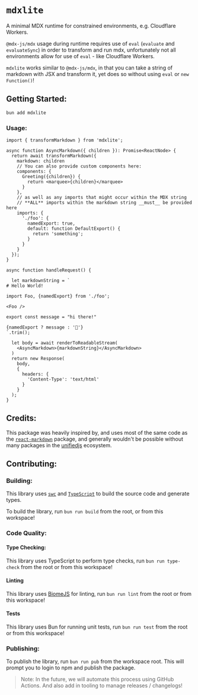 # `mdxlite`

A minimal MDX runtime for constrained environments, e.g. Cloudflare Workers.

`@mdx-js/mdx` usage during runtime requires use of `eval` (`evaluate` and `evaluateSync`) in order to transform and run mdx, unfortunately not all environments allow for use of `eval` - like Cloudflare Workers.

`mdxlite` works similar to `@mdx-js/mdx`, in that you can take a string of markdown with JSX and transform it, yet does so without using `eval` or `new Function()`!

## Getting Started:

```bash
bun add mdxlite
```

### Usage:

```tsx
import { transformMarkdown } from 'mdxlite';

async function AsyncMarkdown({ children }): Promise<ReactNode> {
  return await transformMarkdown({
    markdown: children
    // You can also provide custom components here:
    components: {
      Greeting({children}) {
        return <marquee>{children}</marquee>
      }
    },
    // as well as any imports that might occur within the MDX string
    // **ALL** imports within the markdown string __must__ be provided here
    imports: {
      './foo': {
        namedExport: true,
        default: function DefaultExport() {
          return 'something';
        }
      }
    }
  });
}

async function handleRequest() {

  let markdownString = `
# Hello World!

import Foo, {namedExport} from './foo';

<Foo />

export const message = "hi there!"

{namedExport ? message : '🥷'}
`.trim();

  let body = await renderToReadableStream(
    <AsyncMarkdown>{markdownString}</AsyncMarkdown>
  )
  return new Response(
    body,
    {
      headers: {
        'Content-Type': 'text/html'
      }
    }
  );
}
```

## Credits:

This package was heavily inspired by, and uses most of the same code as the [`react-markdown`](https://www.npmjs.com/package/react-markdown) package, and generally wouldn't be possible without many packages in the [unifiedjs](https://unifiedjs.com/) ecosystem.

## Contributing:

### Building:

This library uses [`swc`](https://swc.rs/) and [`TypeScript`](https://www.typescriptlang.org/docs/) to build the source code and generate types.

To build the library, run `bun run build` from the root, or from this workspace!

### Code Quality:

#### Type Checking:

This library uses TypeScript to perform type checks, run `bun run type-check` from the root or from this workspace!

#### Linting

This library uses [BiomeJS](https://biomejs.dev/) for linting, run `bun run lint` from the root or from this workspace!

#### Tests

This library uses Bun for running unit tests, run `bun run test` from the root or from this workspace!

### Publishing:

To publish the library, run `bun run pub` from the workspace root. This will prompt you to login to npm and publish the package.

> Note: In the future, we will automate this process using GitHub Actions. And also add in tooling to manage releases / changelogs!
